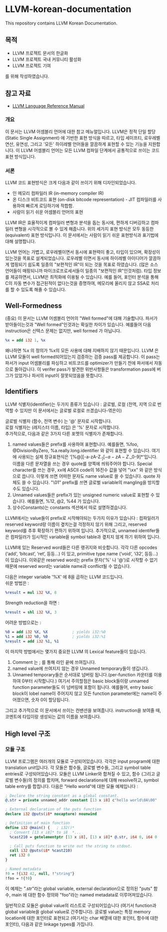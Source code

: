 # LLVM-korean-documentation

This repository contains LLVM Korean Documentation.

## 목적 
- LLVM 프로젝트 문서의 한글화
- LLVM 프로젝트 국내 커뮤니티 활성화
- LLVM 프로젝트 기여

를 위해 작성하였습니다. 

## 참고 자료
- [LLVM Language Reference Manual] 


### 개요
이 문서는 LLVM 어셈블리 언어에 대한 참고 메뉴얼입니다. LLVM은 정적 단일 할당 (Static Single Assignment) 에 기반한 표현 방식을 따르고, 타입 세이프티, 로우레벨 연산, 유연성, 그리고 '모든' 하이레벨 언어들을 깔끔하게 표현할 수 있는 기능을 지원합니다. 이 LLVM 어셈블리 언어는 모든 LLVM 컴파일 단계에서 공통적으로 쓰이는 코드 표현 방식입니다.

### 서론
LLVM 코드 표현방식은 크게 다음과 같이 쓰이기 위해 디자인되었습니다. 
- 인 메모리 컴파일러 IR (in-memory compiler IR)
- 온 디스크 비트코드 표현 (on-disk bitcode representation) - JIT 컴파일러를 사용하여 빠르게 로딩하기에 적합함.
- 사람이 읽기 쉬운 어셈블리 언어의 표현

LLVM IR은 효율적이게 컴파일러 변형과 분석을 돕는 동시에, 편하게 디버깅하고 컴파일러 변형을 시각적으로 볼 수 있게 해줍니다.
위의 세가지 표현 방식은 모두 동등한(equivalent) 표현 방식입니다. 이 문서에서는 사람이 읽기 쉬운 표현방식과 표기법에 대해 설명합니다.

LLVM 언어는 가볍고, 로우레벨이면서 동시에 표현력이 좋고, 타입이 있으며, 확장성이 있는것을 목표로 설계되었습니다. 로우레벨 이면서 동시에 하이레벨 아이디어가 깔끔하게 맵핑되기 쉽도록 일종의 "보편적인 IR"이 되는 것을 목표로 하였습니다. (많은 소스 언어들이 매핑되니까 마이크로프로세서들이 일종의 "보편적인 IR"인것처럼). 타입 정보를 제공하면서, LLVM은 최적화에 이용될 수 있습니다. 예를 들어, 포인터 분석을 통해 C의 자동 변수가 접근된적이 없다는것을 증명하여, 메모리에 올리지 않고 SSA로 처리를 할 수 있도록 해줄 수 있습니다.

## Well-Formedness
(중요) 이 문서는 LLVM 어셈블리 언어의 "Well formed"에 대해 기술합니다.
파서가 받아들이는것과 "Well formed"인것과는 확실한 차이가 있습니다. 예를들어 다음 instruction은 신텍스 문제는 없지만, well formed 가 아닙니다. 
```LLVM
%x = add i32 1, %x
```
왜나하면 %x 의 정의가 %x의 모든 사용에 대해 지배하지 않기 때문입니다. LLVM 은 LLVM 모듈이 well formed되어있는지 검증하는 검증 pass를 제공합니다. 이 pass는 파서가 input 어셈블리를 파싱하고 비트코드를 optimizer가 만들기 전에 파서에서 자동으로 돌아갑니다. 이 verifer pass가 발견한 위반사항들은 transformation pass에 버그가 있었거나 파서의 input이 잘못되었음을 뜻합니다.


## Identifiers
LLVM 식별자(identifier)는 두가지 종류가 있습니다 : 글로벌, 로컬 (전역, 지역 으로 번역할 수 있지만 이 문서에서는 글로벌 로컬로 쓰겠습니다-엮은이)

글로벌 식별자 (함수, 전역 변수) 는 '@' 문자로 시작합니다. <br>
로컬 식별자는 (레지스터 이름, 타입) 은 '%' 문자로 시작합니다. <br>
추가적으로, 다음과 같은 3가지 다른 포멧의 식별자가 존재합니다. <br>
1. named values들은 prefix를 사용하여 표현합니다. 예를들면,  %foo, @DivisionByZero, %a.really.long.identifier 와 같이 표현할 수 있습니다. 여기에 사용되는 실제 정규표현식은 ‘[%@][-a-zA-Z$._][-a-zA-Z$._0-9]*‘입니다. 이름을 다른 문자열을 쓰는 경우 quote를 양쪽에 씌워주어야 합니다. Special character를 쓰는 경우, xx에 ASCII code의 16진수 값을 넣어 "\xx" 와 같은 방식으로 씁니다. 이렇게 쓰면 어떠한 문자도 name value로 쓸 수 있습니다. quote 자체도 쓸 수 있습니다. "\01" prefix를 쓰면 글로벌 variable의 mangling을 방지할 수도 있습니다.
2. Unnamed values들은 prefix가 있는 unsigned numeric value로 표현할 수 있습니다. 예를들면, %12, @2, %44 가 있습니다.
3. 상수(Constants)는 constants 섹션에서 따로 설명하겠습니다.

LLVM에서는 value들이 prefix로 시작해야되는 두가지 이유가 있습니다 : 컴파일러가 reserved keyword랑 이름이 곂치는걸 걱정하지 않기 위해 그리고, reserved keyword를 추후 확장하기 편하기 위하여 입니다. 추가적으로, unnamed identifer들은 컴파일러가 임시적인 variable을 symbol table과 곂치지 않게 하기 위하여 입니다.

LLVM에 있는 Reserved word들은 다른 랭귀지와 비숫합니다. 각각 다른 opcodes (‘add‘, ‘bitcast‘, ‘ret‘, 등등...) 이 있고, primitive type name (‘void‘, ‘i32‘, 등등...) 이 있습니다. 이와같은 reserved word는 prefix 문자('%' 나 '@')로 시작할 수 없기 때문에 reserved word는 variable name과 conflict될 수 없습니다.

다음은 integer variable '%X' 에 8을 곱하는 LLVM 코드입니다. <br>
쉬운 방법은 :
```LLVM
%result = mul i32 %X, 8
```
Strength reduction을 하면 : 
```LLVM
%result = shl i32 %X, 3
```
어려운 방법으로는 :
```LLVM
%0 = add i32 %X, %X           ; yields i32:%0
%1 = add i32 %0, %0           ; yields i32:%1
%result = add i32 %1, %1
```
이 마지막 방법에서는 몇가지 중요한 LLVM 의 Lexical feature들이 있습니다.
1. Comment 는 ; 를 통해 라인 끝에 쓰여집니다.
2. named value에 쓰여지지 않는 경우 Unnamed temporary들이 생깁니다.
3. Unnamed temporary들은 순서대로 넘버링 됩니다.(per-function 카운터를 이용하여 0부터 시작합니다.) 여기서 주의할점은 basic block들이랑 unnamed function parameter들도 이 넘버링에 포함이 됩니다. 예를들어, entry basic block이 lobel name이 주어지지 않고 모든 function parameter에는 name이 주어졌으면, 숫자 0이 할당됩니다.

그리고 추가적으로 이 문서에서 쓰이는 컨밴션을 보여줍니다. instruction을 보여줄 때, 코멘트에 타입이랑 생성되는 값의 이름을 보여줍니다.

## High level 구조
### 모듈 구조
LLVM 프로그램은 여러개의 모듈로 구성되어있습니다. 각각은 input program에 대한 translation unit입니다. 각 모듈은 함수들, 글로벌 변수들, 그리고 symbol table entries로 구성되어있습니다. 모듈은 LLVM Linker와 합쳐질 수 있고, 함수 (그리고 글로벌 변수들)의 정의를 합치며, forward declarations에 대해 resolve하고, symbol table entry를 합칩니다. 다음은 "Hello world"에 대한 모듈 예제입니다 :
```LLVM
; Declare the string constant as a global constant.
@.str = private unnamed_addr constant [13 x i8] c"hello world\0A\00"

; External declaration of the puts function
declare i32 @puts(i8* nocapture) nounwind

; Definition of main function
define i32 @main() {   ; i32()*
  ; Convert [13 x i8]* to i8  *...
  %cast210 = getelementptr [13 x i8], [13 x i8]* @.str, i64 0, i64 0

  ; Call puts function to write out the string to stdout.
  call i32 @puts(i8* %cast210)
  ret i32 0
}

; Named metadata
!0 = !{i32 42, null, !"string"}
!foo = !{!0}
```
이 예제는 ".str"라는 global variable, external declaration으로 정의된 "puts" 함수, main 에 대한 함수 정의와 "foo"라는 named metadata로 이루어져있습니다.

일반적으로 모듈은 global value의 리스트로 구성되어있습니다 (여기서 function과 global variable을 global value로 간주합니다).
글로벌 value는 특정 memory location에 대한 포인터로 표현되고 (여기서는 char 배열에 대한 포인터, 함수에 대한 포인터), 다음과 같은 linkage types를 가집니다.




[LLVM Language Reference Manual]:http://llvm.org/docs/LangRef.html
